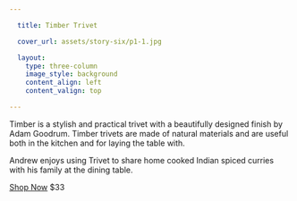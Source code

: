 ```yaml
---

  title: Timber Trivet

  cover_url: assets/story-six/p1-1.jpg

  layout:
    type: three-column
    image_style: background
    content_align: left
    content_valign: top

---
```


Timber is a stylish and practical trivet with a beautifully designed finish by Adam Goodrum. Timber trivets are made of natural materials and are useful both in the kitchen and for laying the table with.

Andrew enjoys using Trivet to share home cooked Indian spiced curries with his family at the dining table.

<a href="http://top3.com.au/categories/kitchen-and-dining/trivets---collapsible/normann-timber-trivet/n244600" class="button outline">Shop Now</a>
$33

